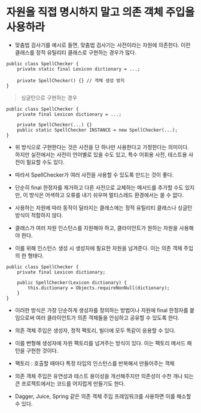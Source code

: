 # 자원을 직접 명시하지 말고 의존 객체 주입을 사용하라

* 맞춤법 검사기를 예시로 들면, 맞춤법 검사기는 사전이라는 자원에 의존한다. 이런 클래스를 정적 유틸리티 클래스로 구현하는 경우가 많다.

```
public class SpellChecker {
    private static final Lexicon dictionary = ...;
    
    private SpellChecker() {} // 객체 생성 방지
}
```

> 싱글턴으로 구현하는 경우

```
public class SpellChecker {
    private final Lexicon dictionary = ...;
    
    private SpellChecker(...) {}
    public static SpellChecker INSTANCE = new SpellChecker(...);
}
```

* 위 방식으로 구현한다는 것은 사전을 단 하나만 사용한다고 가정한다는 의미이다. 하지만 실전에서는 사전이 언어별로 있을 수도 있고, 특수 어휘용 사전, 테스트용 사전이 필요할 수도 있다.
* 따라서 SpellChecker가 여러 사전을 사용할 수 있도록 만드는 것이 좋다. 
* 단순히 final 한정자를 제거하고 다른 사전으로 교체하는 메서드를 추가할 수도 있지만, 이 방식은 어색하고 오류를 내기 쉬우며 멀티스레드 환경에서는 쓸 수 없다.
* 사용하는 자원에 따라 동작이 달라지는 클래스에는 정적 유틸리티 클래스나 싱글턴 방식이 적합하지 않다.

* 클래스가 여러 자원 인스턴스를 지원해야 하고, 클라이언트가 원하는 자원을 사용해야 한다.
* 이를 위해 인스턴스 생성 시 생성자에 필요한 자원을 넘겨준다. 이는 의존 객체 주입의 한 형태다.

```
public class SpellChecker {
    private final Lexicon dictionary;
    
    public SpellChecker(Lexicon dictionary) {
        this.dictionary = Objects.requireNonNull(dictionary);
    }
}
```

* 이러한 방식은 가장 단순하게 생성자를 정의하는 방법이나 자원에 final 한정자를 붙임으로써 여러 클라이언트가 의존 객체들을 안심하고 공유할 수 있도록 한다.
* 의존 객체 주입은 생성자, 정적 팩토리, 빌더에 모두 똑같이 응용할 수 있다.

* 이를 변형해 생성자에 자원 팩토리를 넘겨주는 방식이 있다. 이는 팩토리 메서드 패턴을 구현한 것이다.
* 팩토리 : 호출할 때마다 특정 타입의 인스턴스를 반복해서 만들어주는 객체

* 의존 객체 주입은 유연성과 테스트 용이성을 개선해주지만 의존성이 수천 개나 되는 큰 프로젝트에서는 코드를 어지럽게 만들기도 한다.
* Dagger, Juice, Spring 같은 의존 객체 주입 프레임워크를 사용하면 이를 해소할 수 있다.